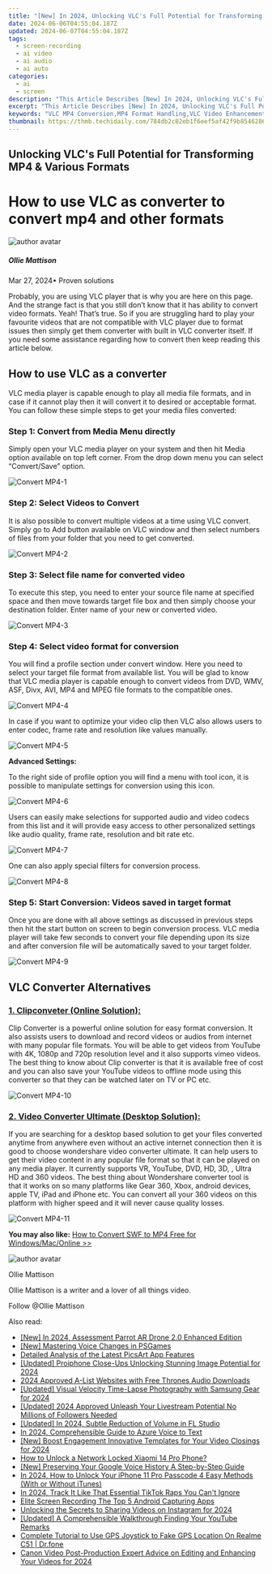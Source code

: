 ```yaml
---
title: "[New] In 2024, Unlocking VLC's Full Potential for Transforming MP4 & Various Formats"
date: 2024-06-06T04:55:04.187Z
updated: 2024-06-07T04:55:04.187Z
tags: 
  - screen-recording
  - ai video
  - ai audio
  - ai auto
categories: 
  - ai
  - screen
description: "This Article Describes [New] In 2024, Unlocking VLC's Full Potential for Transforming MP4 & Various Formats"
excerpt: "This Article Describes [New] In 2024, Unlocking VLC's Full Potential for Transforming MP4 & Various Formats"
keywords: "VLC MP4 Conversion,MP4 Format Handling,VLC Video Enhancement,MP4 Stream Optimization,Video File Transformation,Multiformat VLC Use,Advanced VLC Editing"
thumbnail: https://thmb.techidaily.com/784db2c82eb1f6eef5af42f9b8546286ae48527dda781e3eeab38f5f7e453793.jpg
---
```


## Unlocking VLC's Full Potential for Transforming MP4 & Various Formats

# How to use VLC as converter to convert mp4 and other formats

![author avatar](https://images.wondershare.com/filmora/article-images/ollie-mattison.jpg)

##### Ollie Mattison

 Mar 27, 2024• Proven solutions

Probably, you are using VLC player that is why you are here on this page. And the strange fact is that you still don’t know that it has ability to convert video formats. Yeah! That’s true. So if you are struggling hard to play your favourite videos that are not compatible with VLC player due to format issues then simply get them converter with built in VLC converter itself. If you need some assistance regarding how to convert then keep reading this article below.

## How to use VLC as a converter

VLC media player is capable enough to play all media file formats, and in case if it cannot play then it will convert it to desired or acceptable format. You can follow these simple steps to get your media files converted:

### Step 1: Convert from Media Menu directly

Simply open your VLC media player on your system and then hit Media option available on top left corner. From the drop down menu you can select “Convert/Save” option.

![ Convert MP4-1](https://images.wondershare.com/filmora/article-images/convert-mp4-1.jpg)

### Step 2: Select Videos to Convert

It is also possible to convert multiple videos at a time using VLC convert. Simply go to Add button available on VLC window and then select numbers of files from your folder that you need to get converted.

![Convert MP4-2 ](https://images.wondershare.com/filmora/article-images/convert-mp4-2.jpg)

### Step 3: Select file name for converted video

To execute this step, you need to enter your source file name at specified space and then move towards target file box and then simply choose your destination folder. Enter name of your new or converted video.

![Convert MP4-3 ](https://images.wondershare.com/filmora/article-images/convert-mp4-3.jpg)

### Step 4: Select video format for conversion

You will find a profile section under convert window. Here you need to select your target file format from available list. You will be glad to know that VLC media player is capable enough to convert videos from DVD, WMV, ASF, Divx, AVI, MP4 and MPEG file formats to the compatible ones.

![Convert MP4-4 ](https://images.wondershare.com/filmora/article-images/convert-mp4-4.jpg)

In case if you want to optimize your video clip then VLC also allows users to enter codec, frame rate and resolution like values manually.

![Convert MP4-5 ](https://images.wondershare.com/filmora/article-images/convert-mp4-5.jpg)

**Advanced Settings:**

To the right side of profile option you will find a menu with tool icon, it is possible to manipulate settings for conversion using this icon.

![Convert MP4-6 ](https://images.wondershare.com/filmora/article-images/convert-mp4-6.jpg)

Users can easily make selections for supported audio and video codecs from this list and it will provide easy access to other personalized settings like audio quality, frame rate, resolution and bit rate etc.

![Convert MP4-7](https://images.wondershare.com/filmora/article-images/convert-mp4-7.jpg)

One can also apply special filters for conversion process.

![Convert MP4-8 ](https://images.wondershare.com/filmora/article-images/convert-mp4-8.jpg)

### Step 5: Start Conversion: Videos saved in target format

Once you are done with all above settings as discussed in previous steps then hit the start button on screen to begin conversion process. VLC media player will take few seconds to convert your file depending upon its size and after conversion file will be automatically saved to your target folder.

![Convert MP4-9 ](https://images.wondershare.com/filmora/article-images/convert-mp4-9.jpg)

## VLC Converter Alternatives

[](http://www.clipconverter.cc/)

### [1\. Clipconveter (Online Solution):](http://www.clipconverter.cc/)

Clip Converter is a powerful online solution for easy format conversion. It also assists users to download and record videos or audios from internet with many popular file formats. You will be able to get videos from YouTube with 4K, 1080p and 720p resolution level and it also supports vimeo videos. The best thing to know about Clip converter is that it is available free of cost and you can also save your YouTube videos to offline mode using this converter so that they can be watched later on TV or PC etc.

![Convert MP4-10 ](https://images.wondershare.com/filmora/article-images/convert-mp4-10.jpg)

[](https://tools.techidaily.com/wondershare/videoconverter/download/)

### [2\. Video Converter Ultimate (Desktop Solution):](https://tools.techidaily.com/wondershare/videoconverter/download/)

If you are searching for a desktop based solution to get your files converted anytime from anywhere even without an active internet connection then it is good to choose wondershare video converter ultimate. It can help users to get their video content in any popular file format so that it can be played on any media player. It currently supports VR, YouTube, DVD, HD, 3D, , Ultra HD and 360 videos. The best thing about Wondershare converter tool is that it works on so many platforms like Gear 360, Xbox, android devices, apple TV, iPad and iPhone etc. You can convert all your 360 videos on this platform with higher speed and it will never cause quality losses.

![ Convert MP4-11](https://images.wondershare.com/filmora/article-images/convert-mp4-11.jpg)

**You may also like:** [How to Convert SWF to MP4 Free for Windows/Mac/Online >>](https://tools.techidaily.com/wondershare/filmora/download/)

![author avatar](https://images.wondershare.com/filmora/article-images/ollie-mattison.jpg)

Ollie Mattison

Ollie Mattison is a writer and a lover of all things video.

Follow @Ollie Mattison


<ins class="adsbygoogle"
     style="display:block"
     data-ad-format="autorelaxed"
     data-ad-client="ca-pub-7571918770474297"
     data-ad-slot="1223367746"></ins>



<ins class="adsbygoogle"
     style="display:block"
     data-ad-client="ca-pub-7571918770474297"
     data-ad-slot="8358498916"
     data-ad-format="auto"
     data-full-width-responsive="true"></ins>


<span class="atpl-alsoreadstyle">Also read:</span>
<div><ul>
<li><a href="https://vp-tips.techidaily.com/new-in-2024-assessment-parrot-ar-drone-20-enhanced-edition/"><u>[New] In 2024, Assessment  Parrot AR Drone 2.0 Enhanced Edition</u></a></li>
<li><a href="https://vp-tips.techidaily.com/new-mastering-voice-changes-in-psgames/"><u>[New] Mastering Voice Changes in PSGames</u></a></li>
<li><a href="https://vp-tips.techidaily.com/detailed-analysis-of-the-latest-picsart-app-features/"><u>Detailed Analysis of the Latest PicsArt App Features</u></a></li>
<li><a href="https://vp-tips.techidaily.com/updated-proiphone-close-ups-unlocking-stunning-image-potential-for-2024/"><u>[Updated] Proiphone Close-Ups  Unlocking Stunning Image Potential for 2024</u></a></li>
<li><a href="https://vp-tips.techidaily.com/2024-approved-a-list-websites-with-free-thrones-audio-downloads/"><u>2024 Approved  A-List Websites with Free Thrones Audio Downloads</u></a></li>
<li><a href="https://vp-tips.techidaily.com/updated-visual-velocity-time-lapse-photography-with-samsung-gear-for-2024/"><u>[Updated] Visual Velocity  Time-Lapse Photography with Samsung Gear for 2024</u></a></li>
<li><a href="https://vp-tips.techidaily.com/updated-2024-approved-unleash-your-livestream-potential-no-millions-of-followers-needed/"><u>[Updated] 2024 Approved  Unleash Your Livestream Potential  No Millions of Followers Needed</u></a></li>
<li><a href="https://vp-tips.techidaily.com/updated-in-2024-subtle-reduction-of-volume-in-fl-studio/"><u>[Updated] In 2024, Subtle Reduction of Volume in FL Studio</u></a></li>
<li><a href="https://vp-tips.techidaily.com/in-2024-comprehensible-guide-to-azure-voice-to-text/"><u>In 2024, Comprehensible Guide to Azure Voice to Text</u></a></li>
<li><a href="https://facebook-video-share.techidaily.com/new-boost-engagement-innovative-templates-for-your-video-closings-for-2024/"><u>[New] Boost Engagement  Innovative Templates for Your Video Closings for 2024</u></a></li>
<li><a href="https://unlock-android.techidaily.com/how-to-unlock-a-network-locked-xiaomi-14-pro-phone-by-drfone-android/"><u>How to Unlock a Network Locked Xiaomi 14 Pro Phone?</u></a></li>
<li><a href="https://screen-video-capture.techidaily.com/new-preserving-your-google-voice-history-a-step-by-step-guide/"><u>[New] Preserving Your Google Voice History  A Step-by-Step Guide</u></a></li>
<li><a href="https://ios-unlock.techidaily.com/in-2024-how-to-unlock-your-iphone-11-pro-passcode-4-easy-methods-with-or-without-itunes-by-drfone-ios/"><u>In 2024, How to Unlock Your iPhone 11 Pro Passcode 4 Easy Methods (With or Without iTunes)</u></a></li>
<li><a href="https://tiktok-clips.techidaily.com/in-2024-track-it-like-that-essential-tiktok-raps-you-cant-ignore/"><u>In 2024, Track It Like That  Essential TikTok Raps You Can't Ignore</u></a></li>
<li><a href="https://video-capture.techidaily.com/elite-screen-recording-the-top-5-android-capturing-apps/"><u>Elite Screen Recording  The Top 5 Android Capturing Apps</u></a></li>
<li><a href="https://facebook-video-recording.techidaily.com/unlocking-the-secrets-to-sharing-videos-on-instagram-for-2024/"><u>Unlocking the Secrets to Sharing Videos on Instagram for 2024</u></a></li>
<li><a href="https://youtube-clips.techidaily.com/updated-a-comprehensible-walkthrough-finding-your-youtube-remarks/"><u>[Updated] A Comprehensible Walkthrough  Finding Your YouTube Remarks</u></a></li>
<li><a href="https://fake-location.techidaily.com/complete-tutorial-to-use-gps-joystick-to-fake-gps-location-on-realme-c51-drfone-by-drfone-virtual-android/"><u>Complete Tutorial to Use GPS Joystick to Fake GPS Location On Realme C51 | Dr.fone</u></a></li>
<li><a href="https://ai-vdieo-software.techidaily.com/canon-video-post-production-expert-advice-on-editing-and-enhancing-your-videos-for-2024/"><u>Canon Video Post-Production Expert Advice on Editing and Enhancing Your Videos for 2024</u></a></li>
</ul></div>
